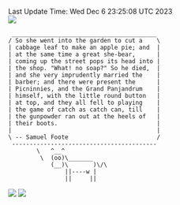 Last Update Time: 
Wed Dec  6 23:25:08 UTC 2023
<br>![](https://img.shields.io/badge/%E5%A4%A7%E5%AE%B6-%E5%AE%89%E5%AE%89-green)<br>
```
 _________________________________________
/ So she went into the garden to cut a    \
| cabbage leaf to make an apple pie; and  |
| at the same time a great she-bear,      |
| coming up the street pops its head into |
| the shop. "What! no soap?" So he died,  |
| and she very imprudently married the    |
| barber; and there were present the      |
| Picninnies, and the Grand Panjandrum    |
| himself, with the little round button   |
| at top, and they all fell to playing    |
| the game of catch as catch can, till    |
| the gunpowder ran out at the heels of   |
| their boots.                            |
|                                         |
\ -- Samuel Foote                         /
 -----------------------------------------
        \   ^__^
         \  (oo)\_______
            (__)\       )\/\
                ||----w |
                ||     ||
```
![](https://github-readme-stats.vercel.app/api?username=chenlitw)
![](https://github-readme-stats.vercel.app/api/top-langs/?username=chenlitw)
